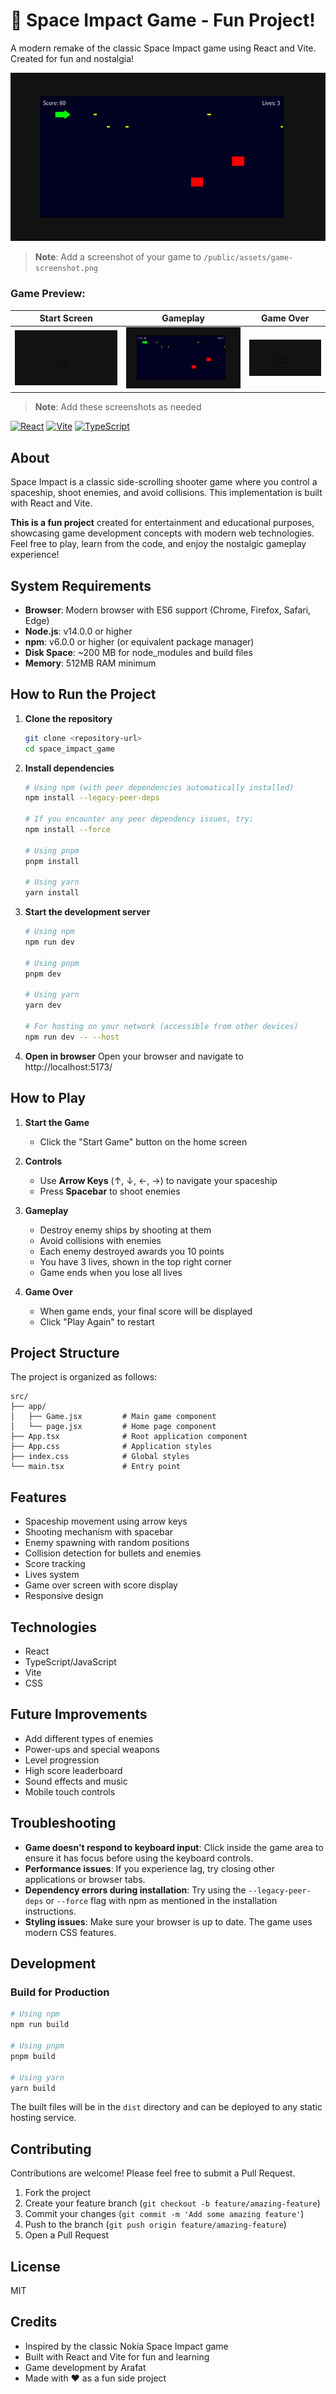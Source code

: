 # 🚀 Space Impact Game - Fun Project!

A modern remake of the classic Space Impact game using React and Vite. Created for fun and nostalgia!

![Space Impact Game Screenshot](/public/assets/game-screenshot.png)

> **Note**: Add a screenshot of your game to `/public/assets/game-screenshot.png`

### Game Preview:

| Start Screen | Gameplay | Game Over |
|-------------|----------|-----------|
| ![Start Screen](/public/assets/start-screen.png) | ![Gameplay](/public/assets/gameplay.png) | ![Game Over](/public/assets/game-over.png) |

> **Note**: Add these screenshots as needed

[![React](https://img.shields.io/badge/React-20232A?style=for-the-badge&logo=react&logoColor=61DAFB)](https://reactjs.org/)
[![Vite](https://img.shields.io/badge/Vite-646CFF?style=for-the-badge&logo=vite&logoColor=white)](https://vitejs.dev/)
[![TypeScript](https://img.shields.io/badge/TypeScript-007ACC?style=for-the-badge&logo=typescript&logoColor=white)](https://www.typescriptlang.org/)

## About

Space Impact is a classic side-scrolling shooter game where you control a spaceship, shoot enemies, and avoid collisions. This implementation is built with React and Vite.

**This is a fun project** created for entertainment and educational purposes, showcasing game development concepts with modern web technologies. Feel free to play, learn from the code, and enjoy the nostalgic gameplay experience!

## System Requirements

- **Browser**: Modern browser with ES6 support (Chrome, Firefox, Safari, Edge)
- **Node.js**: v14.0.0 or higher
- **npm**: v6.0.0 or higher (or equivalent package manager)
- **Disk Space**: ~200 MB for node_modules and build files
- **Memory**: 512MB RAM minimum

## How to Run the Project

1. **Clone the repository**
   ```bash
   git clone <repository-url>
   cd space_impact_game
   ```

2. **Install dependencies**
   ```bash
   # Using npm (with peer dependencies automatically installed)
   npm install --legacy-peer-deps
   
   # If you encounter any peer dependency issues, try:
   npm install --force
   
   # Using pnpm
   pnpm install
   
   # Using yarn
   yarn install
   ```

3. **Start the development server**
   ```bash
   # Using npm
   npm run dev
   
   # Using pnpm
   pnpm dev
   
   # Using yarn
   yarn dev
   
   # For hosting on your network (accessible from other devices)
   npm run dev -- --host
   ```

4. **Open in browser**
   Open your browser and navigate to http://localhost:5173/

## How to Play

1. **Start the Game**
   - Click the "Start Game" button on the home screen

2. **Controls**
   - Use **Arrow Keys** (↑, ↓, ←, →) to navigate your spaceship
   - Press **Spacebar** to shoot enemies

3. **Gameplay**
   - Destroy enemy ships by shooting at them
   - Avoid collisions with enemies
   - Each enemy destroyed awards you 10 points
   - You have 3 lives, shown in the top right corner
   - Game ends when you lose all lives

4. **Game Over**
   - When game ends, your final score will be displayed
   - Click "Play Again" to restart

## Project Structure

The project is organized as follows:

```
src/
├── app/
│   ├── Game.jsx         # Main game component
│   └── page.jsx         # Home page component
├── App.tsx              # Root application component
├── App.css              # Application styles
├── index.css            # Global styles
└── main.tsx             # Entry point
```

## Features

- Spaceship movement using arrow keys
- Shooting mechanism with spacebar
- Enemy spawning with random positions
- Collision detection for bullets and enemies
- Score tracking
- Lives system
- Game over screen with score display
- Responsive design

## Technologies

- React
- TypeScript/JavaScript
- Vite
- CSS

## Future Improvements

- Add different types of enemies
- Power-ups and special weapons
- Level progression
- High score leaderboard
- Sound effects and music
- Mobile touch controls

## Troubleshooting

- **Game doesn't respond to keyboard input**: Click inside the game area to ensure it has focus before using the keyboard controls.
- **Performance issues**: If you experience lag, try closing other applications or browser tabs.
- **Dependency errors during installation**: Try using the `--legacy-peer-deps` or `--force` flag with npm as mentioned in the installation instructions.
- **Styling issues**: Make sure your browser is up to date. The game uses modern CSS features.

## Development

### Build for Production

```bash
# Using npm
npm run build

# Using pnpm
pnpm build

# Using yarn
yarn build
```

The built files will be in the `dist` directory and can be deployed to any static hosting service.

## Contributing

Contributions are welcome! Please feel free to submit a Pull Request.

1. Fork the project
2. Create your feature branch (`git checkout -b feature/amazing-feature`)
3. Commit your changes (`git commit -m 'Add some amazing feature'`)
4. Push to the branch (`git push origin feature/amazing-feature`)
5. Open a Pull Request

## License

MIT

## Credits

- Inspired by the classic Nokia Space Impact game
- Built with React and Vite for fun and learning
- Game development by Arafat
- Made with ❤️ as a fun side project
